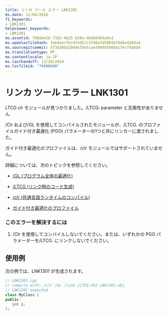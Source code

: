 ```yaml
---
title: リンカ ツール エラー LNK1301
ms.date: 11/04/2016
f1_keywords:
- LNK1301
helpviewer_keywords:
- LNK1301
ms.assetid: 760da428-7182-4b25-b20a-de90d4b9a9cd
ms.openlocfilehash: fe64eecfbc9fed57c3748afd5804b76d6e4284a4
ms.sourcegitcommit: 573b36b52b0de7be5cae309d45b68ac7ecf9a6d8
ms.translationtype: MT
ms.contentlocale: ja-JP
ms.lasthandoff: 12/10/2019
ms.locfileid: "74990940"
---
```

# <a name="linker-tools-error-lnk1301"></a>リンカ ツール エラー LNK1301

LTCG clr モジュールが見つかりました。/LTCG: parameter と互換性がありません

/Clr および/GL を使用してコンパイルされたモジュールが、/LTCG. のプロファイルガイド付き最適化 (PGO) パラメーターの1つと共にリンカーに渡されました。

ガイド付き最適化のプロファイルは、/clr モジュールではサポートされていません。

詳細については、次のトピックを参照してください。

- [/GL (プログラム全体の最適化)](../../build/reference/gl-whole-program-optimization.md)

- [/LTCG (リンク時のコード生成)](../../build/reference/ltcg-link-time-code-generation.md)

- [/clr (共通言語ランタイムのコンパイル)](../../build/reference/clr-common-language-runtime-compilation.md)

- [ガイド付き最適化のプロファイル](../../build/profile-guided-optimizations.md)

### <a name="to-correct-this-error"></a>このエラーを解決するには

1. /Clr を使用してコンパイルしないでください。または、いずれかの PGO パラメーターを/LTCG. にリンクしないでください。

## <a name="example"></a>使用例

次の例では、LNK1301 が生成されます。

```cpp
// LNK1301.cpp
// compile with: /clr /GL /link /LTCG:PGI LNK1301.obj
// LNK1301 expected
class MyClass {
public:
   int i;
};
```
